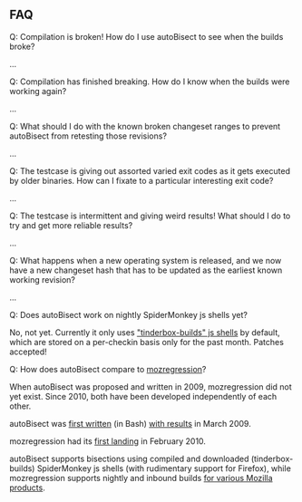 ## FAQ

Q: Compilation is broken! How do I use autoBisect to see when the builds broke?

...

Q: Compilation has finished breaking. How do I know when the builds were working again?

...

Q: What should I do with the known broken changeset ranges to prevent autoBisect from retesting those revisions?

...

Q: The testcase is giving out assorted varied exit codes as it gets executed by older binaries. How can I fixate to a particular interesting exit code?

...

Q: The testcase is intermittent and giving weird results! What should I do to try and get more reliable results?

...

Q: What happens when a new operating system is released, and we now have a new changeset hash that has to be updated as the earliest known working revision?

...

Q: Does autoBisect work on nightly SpiderMonkey js shells yet?

No, not yet. Currently it only uses ["tinderbox-builds" js shells](https://ftp.mozilla.org/pub/mozilla.org/firefox/tinderbox-builds/mozilla-inbound-macosx64-debug/) by default, which are stored on a per-checkin basis only for the past month. Patches accepted!

Q: How does autoBisect compare to [mozregression](http://mozilla.github.io/mozregression/)?

When autoBisect was proposed and written in 2009, mozregression did not yet exist. Since 2010, both have been developed independently of each other.

autoBisect was [first written](https://bugzilla.mozilla.org/show_bug.cgi?id=482536) (in Bash) [with results](https://bugzilla.mozilla.org/show_bug.cgi?id=476655#c8) in March 2009.

mozregression had its [first landing](https://github.com/mozilla/mozregression/commit/d50509b36cb6ba45d7c54917f528bdf482d2c5e6) in February 2010.

autoBisect supports bisections using compiled and downloaded (tinderbox-builds) SpiderMonkey js shells (with rudimentary support for Firefox), while mozregression supports nightly and inbound builds [for various Mozilla products](http://mozilla.github.io/mozregression/).
